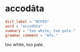 # accodāta

``` toml
dict_label = "NCPED"
word = "accodāta"
summary = "too white, too pale."
grammar_comment = "mfn."
```

too white, too pale.

